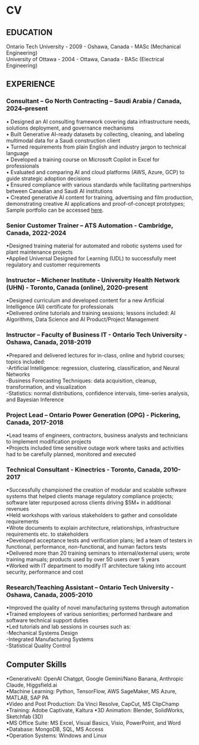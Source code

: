 # CV
## EDUCATION<br/>
Ontario Tech University - 2009 - Oshawa, Canada - MASc (Mechanical Engineering)		                                
University of Ottawa - 2004 - Ottawa, Canada - BASc (Electrical Engineering)

## EXPERIENCE<br/>	
### Consultant – Go North Contracting – Saudi Arabia / Canada, 2024–present<br/>
• Designed an AI consulting framework covering data infrastructure needs, solutions deployment, and governance mechanisms<br/>
• Built Generative AI-ready datasets by collecting, cleaning, and labeling multimodal data for a Saudi construction client<br/>
• Turned requirements from plain English and industry jargon to technical language<br/> 
• Developed a training course on Microsoft Copilot in Excel for professionals<br/>
• Evaluated and comparing AI and cloud platforms (AWS, Azure, GCP) to guide strategic adoption decisions<br/>
• Ensured compliance with various standards while facilitating partnerships between Canadian and Saudi AI institutions<br/>
• Created generative AI content for training, advertising and film production, demonstrating creative AI applications and proof-of-concept prototypes; Sample portfolio can be accessed [here](https://github.com/hamid-semeralul/hamid-semeralul.github.io/blob/main/portfolio.md).<br/>

### Senior Customer Trainer – ATS Automation - Cambridge, Canada, 2022-2024<br/>
•Designed training material for automated and robotic systems used for plant maintenance projects<br/>
•Applied Universal Designed for Learning (UDL) to successfully meet regulatory and customer requirements<br/>

### Instructor – Michener Institute - University Health Network (UHN) - Toronto, Canada (online), 2020-present<br/>
•Designed curriculum and developed content for a new Artificial Intelligence (AI) certificate for professionals<br/>
•Delivered online tutorials and training sessions; lessons included: AI Algorithms, Data Science and AI Product/Project Management

### Instructor – Faculty of Business IT - Ontario Tech University - Oshawa, Canada, 2018-2019<br/>
•Prepared and delivered lectures for in-class, online and hybrid courses; topics included:<br/>
  -Artificial Intelligence: regression, clustering, classification, and Neural Networks  
  -Business Forecasting Techniques: data acquisition, cleanup, transformation, and visualization  
  -Statistics: normal distributions, confidence intervals, time-series analysis, and Bayesian Inference  

### Project Lead – Ontario Power Generation (OPG) - Pickering, Canada, 2017-2018<br/>
•Lead teams of engineers, contractors, business analysts and technicians to implement modification projects <br/>
•Projects included time sensitive outage work where tasks and activities had to be carefully planned, monitored and executed

### Technical Consultant - Kinectrics - Toronto, Canada, 2010-2017<br/>
•Successfully championed the creation of modular and scalable software systems that helped clients manage regulatory compliance projects; software later repurposed across clients driving $5M+ in additional revenues <br/>
•Held workshops with various stakeholders to gather and consolidate requirements<br/>
•Wrote documents to explain architecture, relationships, infrastructure requirements etc. to stakeholders<br/>
•Developed acceptance tests and verification plans; led a team of testers in functional, performance, non-functional, and human factors tests<br/>
•Delivered more than 20 training seminars to internal/external users; wrote training manuals; products used by over 50 users over 5 years<br/>
•Worked with IT department to modify IT architecture taking into account security, performance and cost <br/>

### Research/Teaching Assistant – Ontario Tech University - Oshawa, Canada, 2005-2010<br/>
•Improved the quality of novel manufacturing systems through automation<br/>
•Trained employees of various seniorities; performed hardware and software technical support duties<br/>
•Led tutorials and lab sessions in courses such as:<br/>
 -Mechanical Systems Design<br/> 
 -Integrated Manufacturing Systems<br/> 
 -Statistical Quality Control<br/>

## Computer Skills<br/>
•GenerativeAI: OpenAI Chatgpt, Google Gemini/Nano Banana, Anthropic Claude, Higgsfield.ai<br/>
•Machine Learning: Python, TensorFlow, AWS SageMaker, MS Azure, MATLAB, SAP PA<br/>
•Video and Post Production: Da Vinci Resolve, CapCut, MS ClipChamp<br/>
•Training: Adobe Captivate, Kaltura
•3D Animation: Blender, SolidWorks, Sketchfab (3D) <br/>
•MS Office Suite: MS Excel, Visual Basics, Visio, PowerPoint, and Word<br/>
•Database: MongoDB, SQL, MS Access <br/>
•Operation Systems:  Windows and Linux

